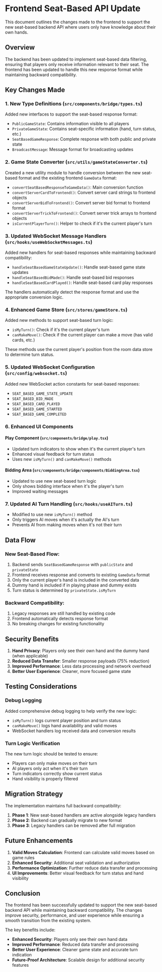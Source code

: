 # Frontend Seat-Based API Update

This document outlines the changes made to the frontend to support the new seat-based backend API where users only have knowledge about their own hands.

## Overview

The backend has been updated to implement seat-based data filtering, ensuring that players only receive information relevant to their seat. The frontend has been updated to handle this new response format while maintaining backward compatibility.

## Key Changes Made

### 1. New Type Definitions (`src/components/bridge/types.ts`)

Added new interfaces to support the seat-based response format:

- `PublicGameState`: Contains information visible to all players
- `PrivateGameState`: Contains seat-specific information (hand, turn status, etc.)
- `SeatBasedGameResponse`: Complete response with both public and private state
- `BroadcastMessage`: Message format for broadcasting updates

### 2. Game State Converter (`src/utils/gameStateConverter.ts`)

Created a new utility module to handle conversion between the new seat-based format and the existing frontend `GameData` format:

- `convertSeatBasedResponseToGameData()`: Main conversion function
- `convertServerCardToFrontend()`: Convert server card strings to frontend objects
- `convertServerBidToFrontend()`: Convert server bid format to frontend format
- `convertServerTrickToFrontend()`: Convert server trick arrays to frontend objects
- `isCurrentPlayerTurn()`: Helper to check if it's the current player's turn

### 3. Updated WebSocket Message Handlers (`src/hooks/useWebSocketMessages.ts`)

Added new handlers for seat-based responses while maintaining backward compatibility:

- `handleSeatBasedGameStateUpdate()`: Handle seat-based game state updates
- `handleSeatBasedBidMade()`: Handle seat-based bid responses
- `handleSeatBasedCardPlayed()`: Handle seat-based card play responses

The handlers automatically detect the response format and use the appropriate conversion logic.

### 4. Enhanced Game Store (`src/stores/gameStore.ts`)

Added new methods to support seat-based turn logic:

- `isMyTurn()`: Check if it's the current player's turn
- `canMakeMove()`: Check if the current player can make a move (has valid cards, etc.)

These methods use the current player's position from the room data store to determine turn status.

### 5. Updated WebSocket Configuration (`src/config/websocket.ts`)

Added new WebSocket action constants for seat-based responses:

- `SEAT_BASED_GAME_STATE_UPDATE`
- `SEAT_BASED_BID_MADE`
- `SEAT_BASED_CARD_PLAYED`
- `SEAT_BASED_GAME_STARTED`
- `SEAT_BASED_GAME_COMPLETED`

### 6. Enhanced UI Components

#### Play Component (`src/components/bridge/play.tsx`)
- Updated turn indicators to show when it's the current player's turn
- Enhanced visual feedback for turn status
- Uses new `isMyTurn()` and `canMakeMove()` methods

#### Bidding Area (`src/components/bridge/components/BiddingArea.tsx`)
- Updated to use new seat-based turn logic
- Only shows bidding interface when it's the player's turn
- Improved waiting messages

### 7. Updated AI Turn Handling (`src/hooks/useAITurn.ts`)

- Modified to use new `isMyTurn()` method
- Only triggers AI moves when it's actually the AI's turn
- Prevents AI from making moves when it's not their turn

## Data Flow

### New Seat-Based Flow:
1. Backend sends `SeatBasedGameResponse` with `publicState` and `privateState`
2. Frontend receives response and converts to existing `GameData` format
3. Only the current player's hand is included in the converted data
4. Dummy hand is included if in playing phase and dummy exists
5. Turn status is determined by `privateState.isMyTurn`

### Backward Compatibility:
1. Legacy responses are still handled by existing code
2. Frontend automatically detects response format
3. No breaking changes for existing functionality

## Security Benefits

1. **Hand Privacy**: Players only see their own hand and the dummy hand (when applicable)
2. **Reduced Data Transfer**: Smaller response payloads (75% reduction)
3. **Improved Performance**: Less data processing and network overhead
4. **Better User Experience**: Cleaner, more focused game state

## Testing Considerations

### Debug Logging
Added comprehensive debug logging to help verify the new logic:

- `isMyTurn()` logs current player position and turn status
- `canMakeMove()` logs hand availability and valid moves
- WebSocket handlers log received data and conversion results

### Turn Logic Verification
The new turn logic should be tested to ensure:
- Players can only make moves on their turn
- AI players only act when it's their turn
- Turn indicators correctly show current status
- Hand visibility is properly filtered

## Migration Strategy

The implementation maintains full backward compatibility:

1. **Phase 1**: New seat-based handlers are active alongside legacy handlers
2. **Phase 2**: Backend can gradually migrate to new format
3. **Phase 3**: Legacy handlers can be removed after full migration

## Future Enhancements

1. **Valid Moves Calculation**: Frontend can calculate valid moves based on game rules
2. **Enhanced Security**: Additional seat validation and authorization
3. **Performance Optimization**: Further reduce data transfer and processing
4. **UI Improvements**: Better visual feedback for turn status and hand visibility

## Conclusion

The frontend has been successfully updated to support the new seat-based backend API while maintaining backward compatibility. The changes improve security, performance, and user experience while ensuring a smooth transition from the existing system.

The key benefits include:
- **Enhanced Security**: Players only see their own hand data
- **Improved Performance**: Reduced data transfer and processing
- **Better User Experience**: Cleaner game state and accurate turn indication
- **Future-Proof Architecture**: Scalable design for additional security features
